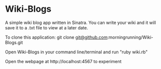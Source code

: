 # Wiki-Blogs
A simple wiki blog app written in Sinatra. You can write your wiki and it will save it to a .txt file to view at a later date. 

To clone this application: git clone git@github.com:morningrunning/Wiki-Blogs.git 

Open Wiki-Blogs in your command line/terminal and run "ruby wiki.rb"

Open the webpage at http://localhost:4567 to experiment
